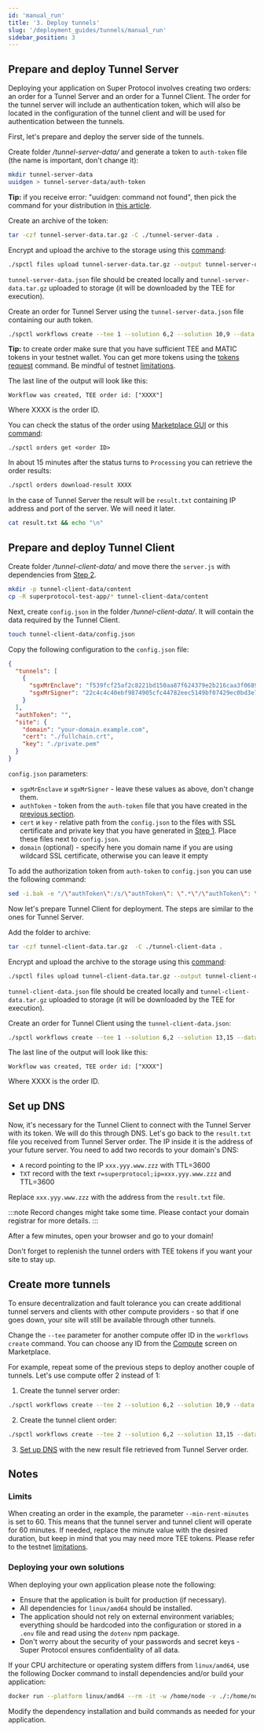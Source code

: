 ```yaml
---
id: 'manual_run'
title: '3. Deploy tunnels'
slug: '/deployment_guides/tunnels/manual_run'
sidebar_position: 3
---
```


## Prepare and deploy Tunnel Server

Deploying your application on Super Protocol involves creating two orders: an order for a Tunnel Server and an order for a Tunnel Client. The order for the tunnel server will include an authentication token, which will also be located in the configuration of the tunnel client and will be used for authentication between the tunnels.

First, let's prepare and deploy the server side of the tunnels.

Create folder */tunnel-server-data/* and generate a token to `auth-token` file (the name is important, don't change it):

```bash
mkdir tunnel-server-data
uuidgen > tunnel-server-data/auth-token
```

**Tip:** if you receive error: "uuidgen: command not found", then pick the command for your distribution in [this article](https://www.thegeekdiary.com/uuidgen-command-not-found).

Create an archive of the token:

```bash
tar -czf tunnel-server-data.tar.gz -C ./tunnel-server-data .
```

Encrypt and upload the archive to the storage using this [command](/developers/cli_commands/files/upload):

```bash
./spctl files upload tunnel-server-data.tar.gz --output tunnel-server-data.json --filename tunnel-server-data.tar.gz
```

`tunnel-server-data.json` file should be created locally and `tunnel-server-data.tar.gz` uploaded to storage (it will be downloaded by the TEE for execution). 

Create an order for Tunnel Server using the `tunnel-server-data.json` file containing our auth token.

```bash
./spctl workflows create --tee 1 --solution 6,2 --solution 10,9 --data tunnel-server-data.json --storage 23,27 --orders-limit 10 --min-rent-minutes 60
```

**Tip:** to create order make sure that you have sufficient TEE and MATIC tokens in your testnet wallet. You can get more tokens using the [tokens request](/developers/cli_commands/tokens/request) command. Be mindful of testnet [limitations](/testnet/limitations).

The last line of the output will look like this:

```
Workflow was created, TEE order id: ["XXXX"]
```

Where XXXX is the order ID.

You can check the status of the order using [Marketplace GUI](/developers/marketplace) or this [command](/developers/cli_commands/orders/get):

```shell
./spctl orders get <order ID>
```

In about 15 minutes after the status turns to `Processing` you can retrieve the order results:

```bash
./spctl orders download-result XXXX
```

In the case of Tunnel Server the result will be `result.txt` containing IP address and port of the server. We will need it later.

```bash
cat result.txt && echo "\n"
```

## Prepare and deploy Tunnel Client

Create folder */tunnel-client-data/* and move there the `server.js` with dependencies from [Step 2](/developers/deployment_guides/tunnels/develop).

```bash
mkdir -p tunnel-client-data/content
cp -R superprotocol-test-app/* tunnel-client-data/content
```

Next, create `config.json` in the folder */tunnel-client-data/*. It will contain the data required by the Tunnel Client.

```bash
touch tunnel-client-data/config.json
```

Copy the following configuration to the `config.json` file:

```json title="config.json"
{
  "tunnels": [
    {
      "sgxMrEnclave": "f539fcf25af2c8221bd150aa87f624379e2b216caa3f0689da03b2a74af6c833",
      "sgxMrSigner": "22c4c4c40ebf9874905cfc44782eec5149bf07429ec0bd3e7fd018e9942d0513"
    }
  ],
  "authToken": "",
  "site": {
    "domain": "your-domain.example.com",
    "cert": "./fullchain.crt",
    "key": "./private.pem"
  }
}
```

`config.json` parameters:

- `sgxMrEnclave` и `sgxMrSigner` - leave these values as above, don't change them.
- `authToken` - token from the `auth-token` file that you have created in the [previous section](/developers/deployment_guides/tunnels/manual_run#prepare-and-deploy-tunnel-server).
- `cert` и `key` - relative path from the `config.json` to the files with SSL certificate and private key that you have generated in [Step 1](/developers/deployment_guides/tunnels/preparing#generating-ssl-certificate). Place these files next to `config.json`. 
- `domain` (optional) - specify here you domain name if you are using wildcard SSL certificate, otherwise you can leave it empty

To add the authorization token from `auth-token` to `config.json` you can use the following command:

```bash
sed -i.bak -e "/\"authToken\":/s/\"authToken\": \".*\"/\"authToken\": \"$(cat tunnel-server-data/auth-token)\"/" tunnel-client-data/config.json
```

Now let's prepare Tunnel Client for deployment. The steps are similar to the ones for Tunnel Server.

Add the folder to archive:

```bash
tar -czf tunnel-client-data.tar.gz  -C ./tunnel-client-data .
```

Encrypt and upload the archive to the storage using this [command](/developers/cli_commands/files/upload):

```bash
./spctl files upload tunnel-client-data.tar.gz --output tunnel-client-data.json --filename tunnel-client-data.tar.gz
```

`tunnel-client-data.json` file should be created locally and `tunnel-client-data.tar.gz` uploaded to storage (it will be downloaded by the TEE for execution).

Create an order for Tunnel Client using the `tunnel-client-data.json`:

```bash
./spctl workflows create --tee 1 --solution 6,2 --solution 13,15 --data tunnel-client-data.json  --storage 23,27 --orders-limit 10 --min-rent-minutes 60
```

The last line of the output will look like this:

```
Workflow was created, TEE order id: ["XXXX"]
```

Where XXXX is the order ID.


## Set up DNS

Now, it's necessary for the Tunnel Client to connect with the Tunnel Server with its token. We will do this through DNS. Let's go back to the `result.txt` file you received from Tunnel Server order. The IP inside it is the address of your future server. You need to add two records to your domain's DNS:

- `A` record pointing to the IP `xxx.yyy.www.zzz` with TTL=3600
- `TXT` record with the text `r=superprotocol;ip=xxx.yyy.www.zzz` and TTL=3600

Replace `xxx.yyy.www.zzz` with the address from the `result.txt` file.

:::note
Record changes might take some time. Please contact your domain registrar for more details. 
:::

After a few minutes, open your browser and go to your domain!

Don't forget to replenish the tunnel orders with TEE tokens if you want your site to stay up.

## Create more tunnels

To ensure decentralization and fault tolerance you can create additional tunnel servers and clients with other compute providers - so that if one goes down, your site will still be available through other tunnels.

Change the `--tee` parameter for another compute offer ID in the `workflows create` command. You can choose any ID from the [Compute](https://marketplace.superprotocol.com/compute) screen on Marketplace. 

For example, repeat some of the previous steps to deploy another couple of tunnels. Let's use compute offer 2 instead of 1:

1. Create the tunnel server order:

```bash
./spctl workflows create --tee 2 --solution 6,2 --solution 10,9 --data auth-token.json --storage 23,27 --orders-limit 10 --min-rent-minutes 60
```

2. Create the tunnel client order:

```bash
./spctl workflows create --tee 2 --solution 6,2 --solution 13,15 --data my-tunnel-client-app.json --storage 23,27 --orders-limit 10 --min-rent-minutes 60
```

3. [Set up DNS](#set-up-dns) with the new result file retrieved from Tunnel Server order.

## Notes

### Limits

When creating an order in the example, the parameter `--min-rent-minutes` is set to 60. This means that the tunnel server and tunnel client will operate for 60 minutes. If needed, replace the minute value with the desired duration, but keep in mind that you may need more TEE tokens. Please refer to the testnet [limitations](/testnet/limitations).

### Deploying your own solutions

When deploying your own application please note the following:

- Ensure that the application is built for production (if necessary).
- All dependencies for `linux/amd64` should be installed.
- The application should not rely on external environment variables; everything should be hardcoded into the configuration or stored in a `.env` file and read using the `dotenv` npm package.
- Don't worry about the security of your passwords and secret keys - Super Protocol ensures confidentiality of all data.

If your CPU architecture or operating system differs from `linux/amd64`, use the following Docker command to install dependencies and/or build your application:

```bash
docker run --platform linux/amd64 --rm -it -w /home/node -v ./:/home/node node:16-buster npm install && npm run build

```
Modify the dependency installation and build commands as needed for your application.
